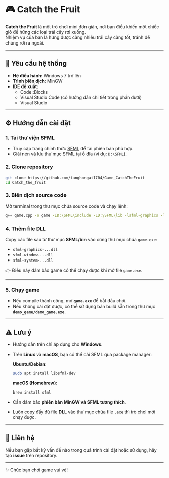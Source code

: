 # 🎮 Catch the Fruit

**Catch the Fruit** là một trò chơi mini đơn giản, nơi bạn điều khiển một chiếc giỏ để hứng các loại trái cây rơi xuống.  
Nhiệm vụ của bạn là hứng được càng nhiều trái cây càng tốt, tránh để chúng rơi ra ngoài.  

---

## 📌 Yêu cầu hệ thống

- **Hệ điều hành:** Windows 7 trở lên  
- **Trình biên dịch:** MinGW  
- **IDE đề xuất:** 
  - Code::Blocks  
  - Visual Studio Code (có hướng dẫn chi tiết trong phần dưới)  
  - Visual Studio  

---

## ⚙️ Hướng dẫn cài đặt

### 1. Tải thư viện SFML
- Truy cập trang chính thức [SFML](https://www.sfml-dev.org/download.php) để tải phiên bản phù hợp.  
- Giải nén và lưu thư mục SFML tại ổ đĩa (ví dụ: `D:\SFML`).  

### 2. Clone repository
```bash
git clone https://github.com/tanghongai1704/Game_CatchTheFruit
cd Catch_the_fruit
```

### 3. Biên dịch source code

Mở terminal trong thư mục chứa source code và chạy lệnh:

```bash
g++ game.cpp -o game -ID:\SFML\include -LD:\SFML\lib -lsfml-graphics -lsfml-window -lsfml-system -O2 -s
```

### 4. Thêm file DLL

Copy các file sau từ thư mục **SFML/bin** vào cùng thư mục chứa `game.exe`:

- `sfml-graphics-...dll`  
- `sfml-window-...dll`  
- `sfml-system-...dll`  

👉 Điều này đảm bảo game có thể chạy được khi mở file `game.exe`.

---

### 5. Chạy game

- Nếu compile thành công, mở **`game.exe`** để bắt đầu chơi.  
- Nếu không cài đặt được, có thể sử dụng bản build sẵn trong thư mục **`demo_game/demo_game.exe`**.  

---

## ⚠️ Lưu ý

- Hướng dẫn trên chỉ áp dụng cho **Windows**.  
- Trên **Linux** và **macOS**, bạn có thể cài SFML qua package manager:

  **Ubuntu/Debian**:
  ```bash
  sudo apt install libsfml-dev
  ```
  **macOS (Homebrew):**
  ```bash
  brew install sfml
  ```
- Cần đảm bảo **phiên bản MinGW và SFML tương thích**.  
- Luôn copy đầy đủ file **DLL** vào thư mục chứa file `.exe` thì trò chơi mới chạy được.  

---

## 📧 Liên hệ  

Nếu bạn gặp bất kỳ vấn đề nào trong quá trình cài đặt hoặc sử dụng, hãy tạo **issue** trên repository.

---

✨ Chúc bạn chơi game vui vẻ!
